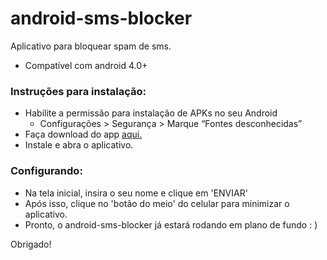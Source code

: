 # android-sms-blocker

Aplicativo para bloquear spam de sms.

  - Compatível com android 4.0+

### Instruções para instalação:
* Habilite a permissão para instalação de APKs no seu Android
    * Configurações > Segurança > Marque “Fontes desconhecidas”
* Faça download do app [aqui.](https://drive.google.com/uc?export=download&id=0B7pOPqyhZ2Qmc3NxWEs2ekxzUGs)
* Instale e abra o aplicativo.
### Configurando:
* Na tela inicial, insira o seu nome e clique em 'ENVIAR'
* Após isso, clique no 'botão do meio' do celular para minimizar o aplicativo.
* Pronto, o android-sms-blocker já estará rodando em plano de fundo : )

Obrigado!